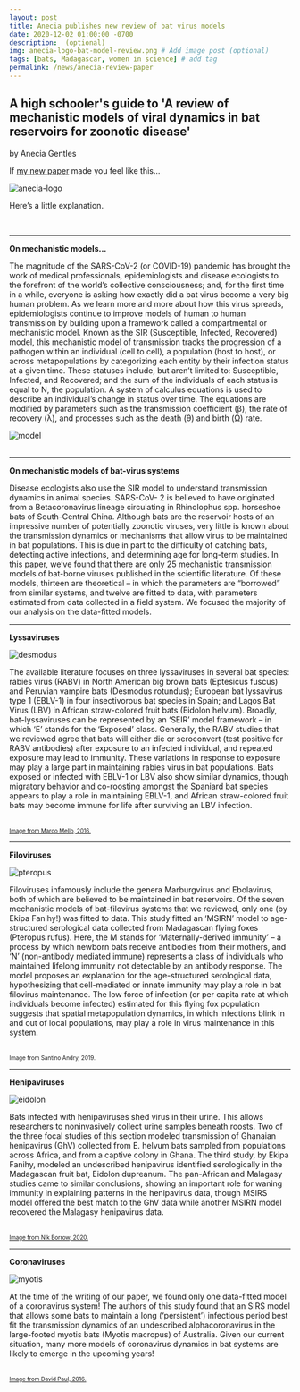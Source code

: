```yaml
---
layout: post
title: Anecia publishes new review of bat virus models
date: 2020-12-02 01:00:00 -0700
description:  (optional)
img: anecia-logo-bat-model-review.png # Add image post (optional)
tags: [bats, Madagascar, women in science] # add tag
permalink: /news/anecia-review-paper
---
```

<h2>A high schooler's guide to 'A review of mechanistic models of viral dynamics in bat reservoirs for zoonotic disease'</h2>

by Anecia Gentles


If [my new paper](https://doi.org/10.1080/20477724.2020.1833161) made you feel like this...


<img src="/assets/img/anecia-logo-bat-model-review.png" alt="anecia-logo" class="img-left-w-text" />

Here’s a little explanation.

<div style="clear:both;">&nbsp;</div>
 
---

**On mechanistic models...**


The magnitude of the SARS-CoV-2 (or COVID-19) pandemic has brought the work of medical professionals, epidemiologists and disease ecologists to the forefront of the world’s collective consciousness; and, for the first time in a while, everyone is asking how exactly did a bat virus become a very big human problem. As we learn more and more about how this virus spreads, epidemiologists continue to improve models of human to human transmission by building upon a framework called a compartmental or mechanistic model. Known as the SIR (Susceptible, Infected, Recovered) model, this mechanistic model of transmission tracks the progression of a pathogen within an individual (cell to cell), a population (host to host), or across metapopulations by categorizing each entity by their infection status at a given time. These statuses include, but aren’t limited to: Susceptible, Infected, and Recovered; and the sum of the individuals of each status is equal to N, the population. A system of calculus equations is used to describe an individual’s change in status over time.  The equations are modified by parameters such as the transmission coefficient (β), the rate of recovery (λ), and processes such as the death (θ) and birth (Ω) rate.

<img src="/assets/img/anecia-review-model-diagram.jpg" alt="model" class="img-left-w-text" />

<div style="clear:both;">&nbsp;</div>

---

**On mechanistic models of bat-virus systems**

Disease ecologists also use the SIR model to understand transmission dynamics in animal species. SARS-CoV- 2 is believed to have originated from a Betacoronavirus lineage circulating in Rhinolophus spp. horseshoe bats of South-Central China. Although bats are the reservoir hosts of an impressive number of potentially zoonotic viruses, very little is known about the transmission dynamics or mechanisms that allow virus to be maintained in bat populations. This is due in part to the difficulty of catching bats, detecting active infections, and determining age for long-term studies. In this paper, we’ve found that there are only 25 mechanistic transmission models of bat-borne viruses published in the scientific literature. Of these models, thirteen are theoretical – in which the parameters are “borrowed” from similar systems, and twelve are fitted to data, with parameters estimated from data collected in a field system. We focused the majority of our analysis on the data-fitted models.

---

**Lyssaviruses**

<img src="/assets/img/desmodus.png" alt="desmodus" class="img-left-w-text" />

The available literature focuses on three lyssaviruses in several bat species: rabies virus (RABV) in North American big brown bats (Eptesicus fuscus) and Peruvian vampire bats (Desmodus rotundus); European bat lyssavirus type 1 (EBLV-1) in four insectivorous bat species in Spain; and Lagos Bat Virus (LBV) in African straw-colored fruit bats (Eidolon helvum). Broadly, bat-lyssaviruses can be represented by an ‘SEIR’ model framework – in which ‘E’ stands for the ‘Exposed’ class. Generally, the RABV studies that we reviewed agree that bats will either die or seroconvert (test positive for RABV antibodies) after exposure to an infected individual, and repeated exposure may lead to immunity. These variations in response to exposure may play a large part in maintaining rabies virus in bat populations. Bats exposed or infected with EBLV-1 or LBV also show similar dynamics, though migratory behavior and co-roosting amongst the Spaniard bat species appears to play a role in maintaining EBLV-1, and African straw-colored fruit bats may become immune for life after surviving an LBV infection.


<div style="clear:both;">&nbsp;</div>

<font size="1">
<a href="https://www.flickr.com/photos/164740607@N08/44484271104"> Image from Marco Mello, 2016.</a>
</font>


---

**Filoviruses**

<img src="/assets/img/pteropus-rufus-pup-santino.png" alt="pteropus" class="img-left-w-text" />

Filoviruses infamously include the genera Marburgvirus and Ebolavirus, both of which are believed to be maintained in bat reservoirs. Of the seven mechanistic models of bat-filovirus systems that we reviewed, only one (by Ekipa Fanihy!) was fitted to data. This study fitted an ‘MSIRN’ model to age-structured serological data collected from Madagascan flying foxes (Pteropus rufus). Here, the M stands for ‘Maternally-derived immunity’ – a process by which newborn bats receive antibodies from their mothers, and ‘N’ (non-antibody mediated immune) represents a class of individuals who maintained lifelong immunity not detectable by an antibody response. The model proposes an explanation for the age-structured serological data, hypothesizing that cell-mediated or innate immunity may play a role in bat filovirus maintenance. The low force of infection (or per capita rate at which individuals become infected) estimated for this flying fox population suggests that spatial metapopulation dynamics, in which infections blink in and out of local populations, may play a role in virus maintenance in this system.


<div style="clear:both;">&nbsp;</div>

<font size="1">
Image from Santino Andry, 2019.
</font>

---

**Henipaviruses**


<img src="/assets/img/eidolon-helvum.png" alt="eidolon" class="img-left-w-text" />

Bats infected with henipaviruses shed virus in their urine. This allows researchers to noninvasively collect urine samples beneath roosts. Two of the three focal studies of this section modeled transmission of Ghanaian henipavirus (GhV) collected from E. helvum bats sampled from populations across Africa, and from a captive colony in Ghana. The third study, by Ekipa Fanihy, modeled an undescribed henipavirus identified serologically in the Madagascan fruit bat, Eidolon dupreanum.  The pan-African and Malagasy studies came to similar conclusions, showing an important role for waning immunity in explaining patterns in the henipavirus data, though MSIRS model offered the best match to the GhV data while another MSIRN model recovered the Malagasy henipavirus data. 


<div style="clear:both;">&nbsp;</div>

<font size="1">
<a href="https://www.flickr.com/photos/128578170@N06/49694637247"> Image from Nik Borrow, 2020.</a>
</font>

---

**Coronaviruses**

<img src="/assets/img/large-footed-myotis.png" alt="myotis" class="img-left-w-text" />

At the time of the writing of our paper, we found only one data-fitted model of a coronavirus system! The authors of this study found that an SIRS model that allows some bats to maintain a long (‘persistent’) infectious period best fit the transmission dynamics of an undescribed alphacoronavirus in the large-footed myotis bats (Myotis macropus) of Australia.  Given our current situation, many more models of coronavirus dynamics in bat systems are likely to emerge in the upcoming years!


<div style="clear:both;">&nbsp;</div>

<font size="1">
<a href="https://collections.museumsvictoria.com.au/specimens/2367819"> Image from David Paul, 2016.</a>
</font>